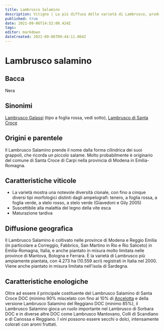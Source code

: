 ```yaml
---
title: Lambrusco Salamino
description: Vitigno | La più diffusa delle varietà di Lambrusco, produce i vini più ricchi di corpo e sostanza.
published: true
date: 2021-09-06T14:52:00.424Z
tags: 
editor: markdown
dateCreated: 2021-09-06T09:44:11.064Z
---
```


# Lambrusco salamino

## Bacca
Nera
## Sinonimi
[Lambrusco Galassi](/vitigni/bacca-nera/lambrusco-galassi) (tipo a foglia rossa, vedi sotto), [Lambrusco di Santa Croce](/vitigni/bacca-nera/lambrusco-di-santa-croce)

## Origini e parentele
Il Lambrusco Salamino prende il nome dalla forma cilindrica dei suoi grappoli, che ricorda un piccolo salame. Molto probabilmente è originario del comune di Santa Croce di Carpi nella provincia di Modena in Emilia-Romagna.

## Caratteristiche viticole
- La varietà mostra una notevole diversità clonale, con fino a cinque diversi tipi morfologici distinti dagli ampelografi: tenero, a foglia rossa, a foglia verde, a stelo rosso, a stelo verde (Giavedoni e Gily 2005)
- Suscettibile alla malattia del legno della vite esca 
- Maturazione tardiva

## Diffusione geografica
Il Lambrusco Salamino è coltivato nelle province di Modena e Reggio Emilia (in particolare a Correggio, Fabbrico, San Martino in Rio e Rio Saliceto) in Emilia-Romagna, Italia, e anche piantato in misura molto limitata nelle province di Mantova, Bologna e Ferrara. È la varietà di Lambrusco più ampiamente piantata, con 4.273 ha (10.559 acri) registrati in Italia nel 2000. Viene anche piantato in misura limitata nell'isola di Sardegna.

## Caratteristiche enologiche

Oltre ad essere il principale costituente del Lambrusco Salamino di Santa Croce DOC (minimo 90% miscelato con fino al 10% di [Ancelotta](/vitigni/bacca-nera/ancelotta) e della versione Lambrusco Salamino del Reggiano DOC (minimo 85%), il Lambrusco Salamino gioca un ruolo importante nel Lambrusco di Sorbara DOC e in diverse altre DOC come Lambrusco Mantovano, Colli di Scandiano e di Canossa e Reggiano. I vini possono essere secchi o dolci, intensamente colorati con aromi fruttati.
